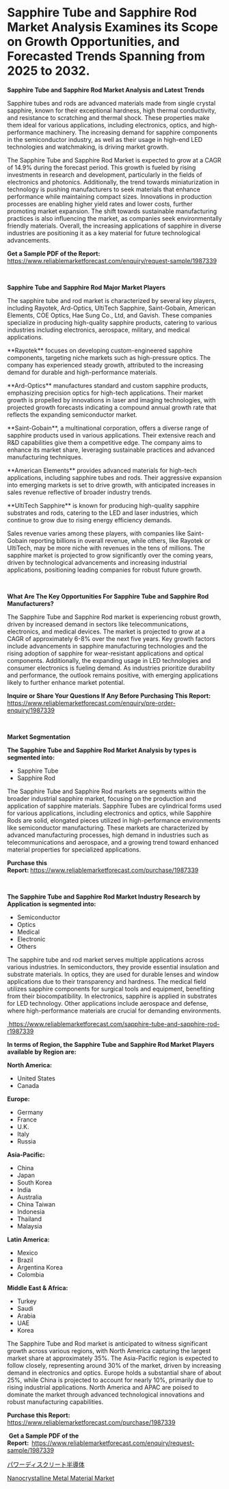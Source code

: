 <p><h1>Sapphire Tube and Sapphire Rod Market Analysis Examines its Scope on Growth Opportunities, and Forecasted Trends Spanning from 2025 to 2032.</h1></p><p><strong>Sapphire Tube and Sapphire Rod Market Analysis and Latest Trends</strong></p>
<p><p>Sapphire tubes and rods are advanced materials made from single crystal sapphire, known for their exceptional hardness, high thermal conductivity, and resistance to scratching and thermal shock. These properties make them ideal for various applications, including electronics, optics, and high-performance machinery. The increasing demand for sapphire components in the semiconductor industry, as well as their usage in high-end LED technologies and watchmaking, is driving market growth.</p><p>The Sapphire Tube and Sapphire Rod Market is expected to grow at a CAGR of 14.9% during the forecast period. This growth is fueled by rising investments in research and development, particularly in the fields of electronics and photonics. Additionally, the trend towards miniaturization in technology is pushing manufacturers to seek materials that enhance performance while maintaining compact sizes. Innovations in production processes are enabling higher yield rates and lower costs, further promoting market expansion. The shift towards sustainable manufacturing practices is also influencing the market, as companies seek environmentally friendly materials. Overall, the increasing applications of sapphire in diverse industries are positioning it as a key material for future technological advancements.</p></p>
<p><strong>Get a Sample PDF of the Report:&nbsp;</strong> <a href="https://www.reliablemarketforecast.com/enquiry/request-sample/1987339?utm_campaign=1840&utm_medium=2&utm_source=Github&utm_content=ia&utm_term=05022025&utm_id=sapphire-tube-and-sapphire-rod">https://www.reliablemarketforecast.com/enquiry/request-sample/1987339</a></p>
<p>&nbsp;</p>
<p><strong>Sapphire Tube and Sapphire Rod Major Market Players</strong></p>
<p><p>The sapphire tube and rod market is characterized by several key players, including Rayotek, Ard-Optics, UltiTech Sapphire, Saint-Gobain, American Elements, COE Optics, Hae Sung Co., Ltd, and Gavish. These companies specialize in producing high-quality sapphire products, catering to various industries including electronics, aerospace, military, and medical applications.</p><p>**Rayotek** focuses on developing custom-engineered sapphire components, targeting niche markets such as high-pressure optics. The company has experienced steady growth, attributed to the increasing demand for durable and high-performance materials.</p><p>**Ard-Optics** manufactures standard and custom sapphire products, emphasizing precision optics for high-tech applications. Their market growth is propelled by innovations in laser and imaging technologies, with projected growth forecasts indicating a compound annual growth rate that reflects the expanding semiconductor market.</p><p>**Saint-Gobain**, a multinational corporation, offers a diverse range of sapphire products used in various applications. Their extensive reach and R&D capabilities give them a competitive edge. The company aims to enhance its market share, leveraging sustainable practices and advanced manufacturing techniques.</p><p>**American Elements** provides advanced materials for high-tech applications, including sapphire tubes and rods. Their aggressive expansion into emerging markets is set to drive growth, with anticipated increases in sales revenue reflective of broader industry trends.</p><p>**UltiTech Sapphire** is known for producing high-quality sapphire substrates and rods, catering to the LED and laser industries, which continue to grow due to rising energy efficiency demands.</p><p>Sales revenue varies among these players, with companies like Saint-Gobain reporting billions in overall revenue, while others, like Rayotek or UltiTech, may be more niche with revenues in the tens of millions. The sapphire market is projected to grow significantly over the coming years, driven by technological advancements and increasing industrial applications, positioning leading companies for robust future growth.</p></p>
<p>&nbsp;</p>
<p><strong>What Are The Key Opportunities For Sapphire Tube and Sapphire Rod Manufacturers?</strong></p>
<p><p>The Sapphire Tube and Sapphire Rod market is experiencing robust growth, driven by increased demand in sectors like telecommunications, electronics, and medical devices. The market is projected to grow at a CAGR of approximately 6-8% over the next five years. Key growth factors include advancements in sapphire manufacturing technologies and the rising adoption of sapphire for wear-resistant applications and optical components. Additionally, the expanding usage in LED technologies and consumer electronics is fueling demand. As industries prioritize durability and performance, the outlook remains positive, with emerging applications likely to further enhance market potential.</p></p>
<p><strong>Inquire or Share Your Questions If Any Before Purchasing This Report:</strong> <a href="https://www.reliablemarketforecast.com/enquiry/pre-order-enquiry/1987339?utm_campaign=1840&utm_medium=2&utm_source=Github&utm_content=ia&utm_term=05022025&utm_id=sapphire-tube-and-sapphire-rod">https://www.reliablemarketforecast.com/enquiry/pre-order-enquiry/1987339</a></p>
<p>&nbsp;</p>
<p><strong>Market Segmentation</strong></p>
<p><strong>The Sapphire Tube and Sapphire Rod Market Analysis by types is segmented into:</strong></p>
<p><ul><li>Sapphire Tube</li><li>Sapphire Rod</li></ul></p>
<p><p>The Sapphire Tube and Sapphire Rod markets are segments within the broader industrial sapphire market, focusing on the production and application of sapphire materials. Sapphire Tubes are cylindrical forms used for various applications, including electronics and optics, while Sapphire Rods are solid, elongated pieces utilized in high-performance environments like semiconductor manufacturing. These markets are characterized by advanced manufacturing processes, high demand in industries such as telecommunications and aerospace, and a growing trend toward enhanced material properties for specialized applications.</p></p>
<p><strong>Purchase this Report:&nbsp;</strong><a href="https://www.reliablemarketforecast.com/purchase/1987339?utm_campaign=1840&utm_medium=2&utm_source=Github&utm_content=ia&utm_term=05022025&utm_id=sapphire-tube-and-sapphire-rod">https://www.reliablemarketforecast.com/purchase/1987339</a></p>
<p>&nbsp;</p>
<p><strong>The Sapphire Tube and Sapphire Rod Market Industry Research by Application is segmented into:</strong></p>
<p><ul><li>Semiconductor</li><li>Optics</li><li>Medical</li><li>Electronic</li><li>Others</li></ul></p>
<p><p>The sapphire tube and rod market serves multiple applications across various industries. In semiconductors, they provide essential insulation and substrate materials. In optics, they are used for durable lenses and window applications due to their transparency and hardness. The medical field utilizes sapphire components for surgical tools and equipment, benefiting from their biocompatibility. In electronics, sapphire is applied in substrates for LED technology. Other applications include aerospace and defense, where high-performance materials are crucial for demanding environments.</p></p>
<p><a href="https://www.reliablemarketforecast.com/sapphire-tube-and-sapphire-rod-r1987339?utm_campaign=1840&utm_medium=2&utm_source=Github&utm_content=ia&utm_term=05022025&utm_id=sapphire-tube-and-sapphire-rod">&nbsp;https://www.reliablemarketforecast.com/sapphire-tube-and-sapphire-rod-r1987339</a></p>
<p><strong>In terms of Region, the Sapphire Tube and Sapphire Rod Market Players available by Region are:</strong></p>
<p>
    <p> <strong> North America: </strong>
        <ul>
            <li>United States</li>
            <li>Canada</li>
        </ul>
        </p> 
    <p> <strong> Europe: </strong>
        <ul>
            <li>Germany</li>
            <li>France</li>
            <li>U.K.</li>
            <li>Italy</li>
            <li>Russia</li>
        </ul>
        </p> 
    <p> <strong> Asia-Pacific: </strong>
        <ul>
            <li>China</li>
            <li>Japan</li>
            <li>South Korea</li>
            <li>India</li>
            <li>Australia</li>
            <li>China Taiwan</li>
            <li>Indonesia</li>
            <li>Thailand</li>
            <li>Malaysia</li>
        </ul>
        </p> 
    <p> <strong> Latin America: </strong>
        <ul>
            <li>Mexico</li>
            <li>Brazil</li>
            <li>Argentina Korea</li>
            <li>Colombia</li>
        </ul>
        </p> 
    <p> <strong> Middle East & Africa: </strong>
        <ul>
            <li>Turkey</li>
            <li>Saudi</li>
            <li>Arabia</li>
            <li>UAE</li>
            <li>Korea</li>
        </ul>
    </p>
    </p>
<p><p>The Sapphire Tube and Rod market is anticipated to witness significant growth across various regions, with North America capturing the largest market share at approximately 35%. The Asia-Pacific region is expected to follow closely, representing around 30% of the market, driven by increasing demand in electronics and optics. Europe holds a substantial share of about 25%, while China is projected to account for nearly 10%, primarily due to rising industrial applications. North America and APAC are poised to dominate the market through advanced technological innovations and robust manufacturing capabilities.</p></p>
<p><strong>Purchase this Report: </strong><a href="https://www.reliablemarketforecast.com/purchase/1987339?utm_campaign=1840&utm_medium=2&utm_source=Github&utm_content=ia&utm_term=05022025&utm_id=sapphire-tube-and-sapphire-rod">https://www.reliablemarketforecast.com/purchase/1987339</a></p>
<p>&nbsp;<strong>Get a Sample PDF of the Report:&nbsp;&nbsp;</strong><a href="https://www.reliablemarketforecast.com/enquiry/request-sample/1987339?utm_campaign=1840&utm_medium=2&utm_source=Github&utm_content=ia&utm_term=05022025&utm_id=sapphire-tube-and-sapphire-rod">https://www.reliablemarketforecast.com/enquiry/request-sample/1987339</a></p>
<p><strong></strong></p>
<p><p><a href="https://github.com/mohamedbakry57/Market-Research-Report-List-6/blob/main/509918935264.md?utm_campaign=1840&utm_medium=2&utm_source=Github&utm_content=ia&utm_term=05022025&utm_id=sapphire-tube-and-sapphire-rod">パワーディスクリート半導体</a></p><p><a href="https://github.com/vimar16th/Market-Research-Report-List-7/blob/main/nanocrystalline-metal-material-market.md?utm_campaign=1840&utm_medium=2&utm_source=Github&utm_content=ia&utm_term=05022025&utm_id=sapphire-tube-and-sapphire-rod">Nanocrystalline Metal Material Market</a></p></p>